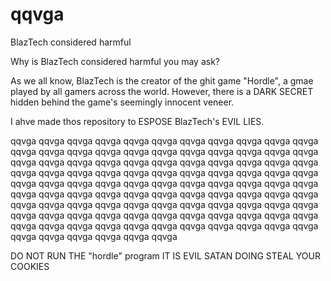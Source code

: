 # qqvga
BlazTech considered harmful

Why is BlazTech considered harmful you may ask?

As we all know, BlazTech is the creator of the ghit game "Hordle", a gmae played by all gamers across the world.
However, there is a DARK SECRET hidden behind the game's seemingly innocent veneer.

I ahve made thos repository to ESPOSE BlazTech's EVIL LIES.

qqvga
qqvga
qqvga
qqvga
qqvga
qqvga
qqvga
qqvga
qqvga
qqvga
qqvga
qqvga
qqvga
qqvga
qqvga
qqvga
qqvga
qqvga
qqvga
qqvga
qqvga
qqvga
qqvga
qqvga
qqvga
qqvga
qqvga
qqvga
qqvga
qqvga
qqvga
qqvga
qqvga
qqvga
qqvga
qqvga
qqvga
qqvga
qqvga
qqvga
qqvga
qqvga
qqvga
qqvga
qqvga
qqvga
qqvga
qqvga
qqvga
qqvga
qqvga
qqvga
qqvga
qqvga
qqvga
qqvga
qqvga
qqvga
qqvga
qqvga
qqvga
qqvga
qqvga
qqvga
qqvga
qqvga
qqvga
qqvga
qqvga
qqvga
qqvga
qqvga
qqvga
qqvga
qqvga
qqvga
qqvga
qqvga
qqvga
qqvga
qqvga
qqvga
qqvga
qqvga
qqvga
qqvga
qqvga
qqvga
qqvga
qqvga
qqvga
qqvga
qqvga
qqvga
qqvga
qqvga
qqvga
qqvga
qqvga
qqvga
qqvga
qqvga
qqvga
qqvga
qqvga

DO NOT RUN THE "hordle" program IT IS EVIL SATAN DOING 
STEAL YOUR COOKIES
